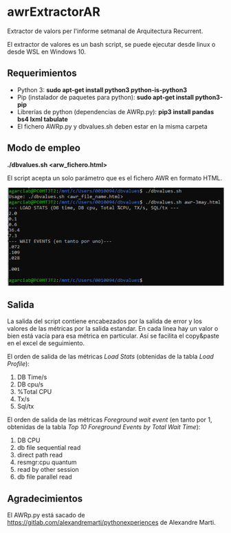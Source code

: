 # awrExtractorAR
Extractor de valors per l'informe setmanal de Arquitectura Recurrent.

El extractor de valores es un bash script, se puede ejecutar desde linux o desde WSL en Windows 10.

## Requerimientos

- Python 3: **sudo apt-get install python3 python-is-python3**
- Pip (instalador de paquetes para python): **sudo apt-get install python3-pip**
- Librerías de python (dependencias de AWRp.py): **pip3 install pandas bs4 lxml tabulate**
- El fichero AWRp.py y dbvalues.sh deben estar en la misma carpeta

## Modo de empleo

**./dbvalues.sh <arw_fichero.html>**

El script acepta un solo parámetro que es el fichero AWR en formato HTML.

![alt text](https://github.com/agarciab/awrExtractorAR/blob/main/modo%20de%20empleo.PNG?raw=true)

## Salida

La salida del script contiene encabezados por la salida de error y los valores de las métricas por la salida estandar.
En cada linea hay un valor o bien está vacía para esa métrica en particular. Así se facilita el copy&paste en el excel de seguimiento.

El orden de salida de las métricas *Load Stats* (obtenidas de la tabla *Load Profile*):

1. DB Time/s
2. DB cpu/s
3. %Total CPU
4. Tx/s
5. Sql/tx

El orden de salida de las métricas *Foreground wait event* (en tanto por 1, obtenidas de la tabla *Top 10 Foreground Events by Total Wait Time*):

1. DB CPU
2. db file sequential read
3. direct path read
4. resmgr:cpu quantum
5. read by other session
6. db file parallel read

## Agradecimientos

El AWRp.py está sacado de https://gitlab.com/alexandremarti/pythonexperiences de Alexandre Marti.

